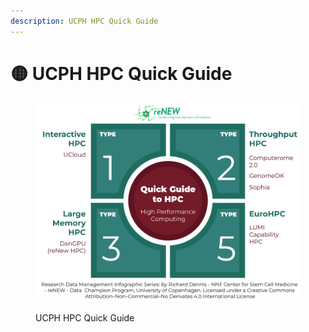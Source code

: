 ```yaml
---
description: UCPH HPC Quick Guide
---
```


# 🟡 UCPH HPC Quick Guide



<div data-full-width="true"><figure><img src="../../.gitbook/assets/HPC Guide.jpg" alt=""><figcaption><p>UCPH HPC Quick Guide</p></figcaption></figure></div>
